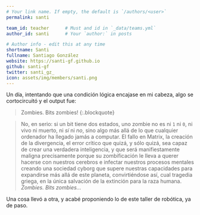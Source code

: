 ```yaml
---
# Your link name. If empty, the default is `/authors/<user>`
permalink: santi

team_id: teacher      # Must and id in `_data/teams.yml`
author_id: santi      # Your `author:` in posts

# Author info - edit this at any time
shortname: Santi
fullname: Santiago González
website: https://santi-gf.github.io
github: santi-gf
twitter: santi_gz_
icon: assets/img/members/santi.png
---
```


Un día, intentando que una condición lógica encajase en mi cabeza,
algo se cortocircuitó y el output fue: 

> Zombies. Bits zombies!
{:.blockquote}

> No, en serio: si un bit tiene dos estados, uno zombie no es ni `1` ni `0`, ni vivo ni muerto, ni *sí* ni *no*, sino algo más allá de lo que cualquier ordenador ha llegado jamás a computar. El fallo en Matrix, la creación de la divergencia, el error crítico que quizá, y sólo quizá, sea capaz de crear una verdadera inteligencia, y que será manifiestamente maligna precisamente porque su zombificación le lleva a querer hacerse con nuestros cerebros e infectar nuestros procesos mentales creando una sociedad cyborg que supere nuestras capacidades para expandirse más allá de este planeta, convirtiéndose así, cual tragedia griega, en la única salvación de la extinción para la raza humana. *Zombies. Bits zombies...*

Una cosa llevó a otra, y acabé proponiendo lo de este taller de robótica, ya de paso.
